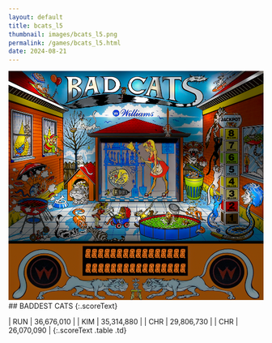 ```yaml
---
layout: default
title: bcats_l5
thumbnail: images/bcats_l5.png
permalink: /games/bcats_l5.html
date: 2024-08-21
---
```


<img src="../images/bcats_l5.png" class="gameThumbnail img-fluid mx-auto align-middle">
## BADDEST CATS
{:.scoreText}

| RUN | 36,676,010 | 
| KIM | 35,314,880 | 
| CHR | 29,806,730 | 
| CHR | 26,070,090 | 
{:.scoreText .table .td}
